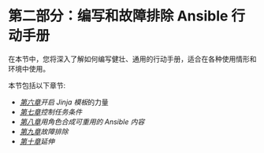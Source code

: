 # 第二部分：编写和故障排除 Ansible 行动手册

在本节中，您将深入了解如何编写健壮、通用的行动手册，适合在各种使用情形和环境中使用。

本节包括以下章节:

*   [*第六章*](06.html#_idTextAnchor123)*开启 Jinja 模板*的力量
*   [*第七章*](07.html#_idTextAnchor141)*控制任务条件*
*   [*第八章*](08.html#_idTextAnchor156)*用角色合成可重用的 Ansible 内容*
*   [*第九章*](09.html#_idTextAnchor171)*故障排除*
*   [*第十章*](10.html#_idTextAnchor183)*延伸*
